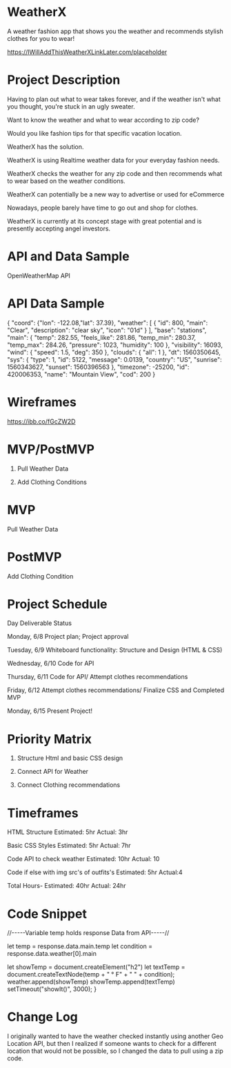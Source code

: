 # WeatherX

A weather fashion app that shows you the weather and recommends stylish clothes for you to wear!

https://IWillAddThisWeatherXLinkLater.com/placeholder

# Project Description

Having to plan out what to wear takes forever, and if the weather isn't what you thought, you're stuck in an ugly sweater.

Want to know the weather and what to wear according to zip code?

Would you like fashion tips for that specific vacation location.

WeatherX has the solution.

WeatherX is using Realtime weather data for your everyday fashion needs.

WeatherX checks the weather for any zip code and then recommends what to wear based on the weather conditions.

WeatherX can potentially be a new way to advertise or used for eCommerce

Nowadays, people barely have time to go out and shop for clothes.

WeatherX is currently at its concept stage with great potential and is presently accepting angel investors.

# API and Data Sample

OpenWeatherMap API

# API Data Sample

{
"coord": {"lon": -122.08,"lat": 37.39},
"weather": [
{
"id": 800,
"main": "Clear",
"description": "clear sky",
"icon": "01d"
}
],
"base": "stations",
"main": {
"temp": 282.55,
"feels_like": 281.86,
"temp_min": 280.37,
"temp_max": 284.26,
"pressure": 1023,
"humidity": 100
},
"visibility": 16093,
"wind": {
"speed": 1.5,
"deg": 350
},
"clouds": {
"all": 1
},
"dt": 1560350645,
"sys": {
"type": 1,
"id": 5122,
"message": 0.0139,
"country": "US",
"sunrise": 1560343627,
"sunset": 1560396563
},
"timezone": -25200,
"id": 420006353,
"name": "Mountain View",
"cod": 200
}

# Wireframes

https://ibb.co/fGcZW2D

# MVP/PostMVP

1. Pull Weather Data

2. Add Clothing Conditions

# MVP

Pull Weather Data

# PostMVP

Add Clothing Condition

# Project Schedule

Day Deliverable Status

Monday, 6/8 Project plan; Project approval

Tuesday, 6/9 Whiteboard functionality: Structure and Design (HTML & CSS)

Wednesday, 6/10 Code for API

Thursday, 6/11 Code for API/ Attempt clothes recommendations

Friday, 6/12 Attempt clothes recommendations/
Finalize CSS and Completed MVP

Monday, 6/15 Present Project!

# Priority Matrix

1. Structure Html and basic CSS design

2. Connect API for Weather

3. Connect Clothing recommendations

# Timeframes

HTML Structure Estimated: 5hr Actual: 3hr

Basic CSS Styles Estimated: 5hr Actual: 7hr

Code API to check weather Estimated: 10hr Actual: 10

Code if else with img src's of outfits's Estimated: 5hr Actual:4

Total Hours- Estimated: 40hr Actual: 24hr

# Code Snippet

//-----Variable temp holds response Data from API-----//

let temp = response.data.main.temp
let condition = response.data.weather[0].main

let showTemp = document.createElement("h2")
let textTemp = document.createTextNode(temp + " ° F" + " " + condition);
weather.append(showTemp)
showTemp.append(textTemp)
setTimeout("showIt()", 3000);
}

# Change Log

I originally wanted to have the weather checked instantly using
another Geo Location API, but then I realized if someone wants to
check for a different location that would not be possible, so I changed the data to pull using a zip
code.
